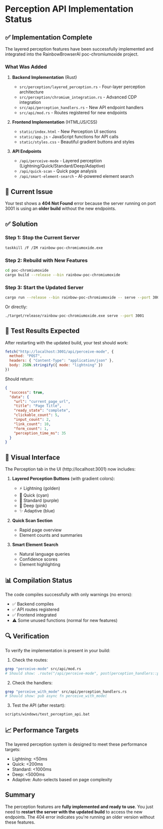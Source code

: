 # Perception API Implementation Status

## ✅ Implementation Complete

The layered perception features have been successfully implemented and integrated into the RainbowBrowserAI poc-chromiumoxide project.

### What Was Added

1. **Backend Implementation** (Rust)
   - `src/perception/layered_perception.rs` - Four-layer perception architecture
   - `src/perception/chromium_integration.rs` - Advanced CDP integration
   - `src/api/perception_handlers.rs` - New API endpoint handlers
   - `src/api/mod.rs` - Routes registered for new endpoints

2. **Frontend Implementation** (HTML/JS/CSS)
   - `static/index.html` - New Perception UI sections
   - `static/app.js` - JavaScript functions for API calls
   - `static/styles.css` - Beautiful gradient buttons and styles

3. **API Endpoints**
   - `/api/perceive-mode` - Layered perception (Lightning/Quick/Standard/Deep/Adaptive)
   - `/api/quick-scan` - Quick page analysis
   - `/api/smart-element-search` - AI-powered element search

## 🔴 Current Issue

Your test shows a **404 Not Found** error because the server running on port 3001 is using an **older build** without the new endpoints.

## ✅ Solution

### Step 1: Stop the Current Server
```bash
taskkill /F /IM rainbow-poc-chromiumoxide.exe
```

### Step 2: Rebuild with New Features
```bash
cd poc-chromiumoxide
cargo build --release --bin rainbow-poc-chromiumoxide
```

### Step 3: Start the Updated Server
```bash
cargo run --release --bin rainbow-poc-chromiumoxide -- serve --port 3001
```

Or directly:
```bash
./target/release/rainbow-poc-chromiumoxide.exe serve --port 3001
```

## 📝 Test Results Expected

After restarting with the updated build, your test should work:

```javascript
fetch("http://localhost:3001/api/perceive-mode", {
  method: "POST",
  headers: { "Content-Type": "application/json" },
  body: JSON.stringify({ mode: "lightning" })
})
```

Should return:
```json
{
  "success": true,
  "data": {
    "url": "current_page_url",
    "title": "Page Title",
    "ready_state": "complete",
    "clickable_count": 5,
    "input_count": 2,
    "link_count": 10,
    "form_count": 1,
    "perception_time_ms": 35
  }
}
```

## 🎨 Visual Interface

The Perception tab in the UI (http://localhost:3001) now includes:

1. **Layered Perception Buttons** (with gradient colors):
   - ⚡ Lightning (golden)
   - 🚀 Quick (cyan)
   - 🧠 Standard (purple)
   - 🔬 Deep (pink)
   - ✨ Adaptive (blue)

2. **Quick Scan Section**
   - Rapid page overview
   - Element counts and summaries

3. **Smart Element Search**
   - Natural language queries
   - Confidence scores
   - Element highlighting

## 📊 Compilation Status

The code compiles successfully with only warnings (no errors):
- ✅ Backend compiles
- ✅ API routes registered
- ✅ Frontend integrated
- ⚠️ Some unused functions (normal for new features)

## 🔍 Verification

To verify the implementation is present in your build:

1. Check the routes:
```bash
grep "perceive-mode" src/api/mod.rs
# Should show: .route("/api/perceive-mode", post(perception_handlers::perceive_with_mode))
```

2. Check the handlers:
```bash
grep "perceive_with_mode" src/api/perception_handlers.rs
# Should show: pub async fn perceive_with_mode(
```

3. Test the API (after restart):
```bash
scripts/windows/test_perception_api.bat
```

## 📈 Performance Targets

The layered perception system is designed to meet these performance targets:
- Lightning: <50ms
- Quick: <200ms
- Standard: <1000ms
- Deep: <5000ms
- Adaptive: Auto-selects based on page complexity

## Summary

The perception features are **fully implemented and ready to use**. You just need to **restart the server with the updated build** to access the new endpoints. The 404 error indicates you're running an older version without these features.
